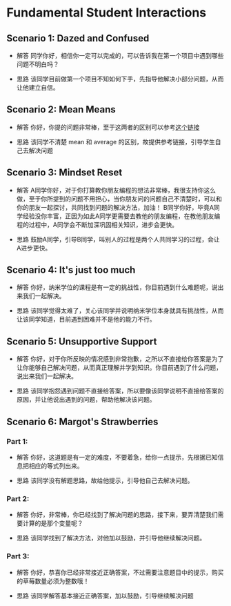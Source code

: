 # Fundamental Student Interactions
## Scenario 1: Dazed and Confused
* 解答
同学你好，相信你一定可以完成的，可以告诉我在第一个项目中遇到哪些问题不明白吗？

* 思路
该同学目前做第一个项目不知如何下手，先指导他解决小部分问题，从而让他建立自信。

## Scenario 2: Mean Means
* 解答
你好，你提的问题非常棒，至于这两者的区别可以参考[这个链接](https://www.quora.com/What-is-difference-between-the-mean-and-the-average)

* 思路
该同学不清楚 mean 和 average 的区别，故提供参考链接，引导学生自己去解决问题

## Scenario 3: Mindset Reset
* 解答
A同学你好，对于你打算教你朋友编程的想法非常棒，我很支持你这么做，至于你所提到的问题不用担心，当你朋友问的问题自己不清楚时，可以和你的朋友一起探讨，共同找到问题的解决方法，加油！
B同学你好，毕竟A同学经验没你丰富，正因为如此A同学更需要去教他的朋友编程，在教他朋友编程的过程中，A同学会不断加深巩固相关知识，进步会更快。

* 思路
鼓励A同学，引导B同学，叫别人的过程是两个人共同学习的过程，会让A进步更快。



## Scenario 4: It's just too much
* 解答
你好，纳米学位的课程是有一定的挑战性，你目前遇到什么难题呢，说出来我们一起解决。

* 思路
该同学觉得太难了，关心该同学并说明纳米学位本身就具有挑战性，从而让该同学知道，目前遇到困难并不是他的能力不行。

## Scenario 5: Unsupportive Support
* 解答
你好，对于你所反映的情况感到非常抱歉，之所以不直接给你答案是为了让你能够自己解决问题，从而真正理解并学到知识。你目前遇到了什么问题，说出来我们一起解决。

* 思路
该同学抱怨遇到问题不直接给答案，所以要像该同学说明不直接给答案的原因，并让他说出遇到的问题，帮助他解决该问题。

## Scenario 6: Margot's Strawberries
### Part 1:
* 解答
你好，这道题是有一定的难度，不要着急，给你一点提示，先根据已知信息把相应的等式列出来。

* 思路
该同学没有解题思路，故给他提示，引导他自己去解决问题。

### Part 2:
* 解答
你好，非常棒，你已经找到了解决问题的思路，接下来，要弄清楚我们需要计算的是那个变量呢？

* 思路
该同学找到了解决方法，对他加以鼓励，并引导他继续解决问题。

### Part 3:
* 解答
你好，恭喜你已经非常接近正确答案，不过需要注意题目中的提示，购买的草莓数量必须为整数哦！

* 思路
该同学解答基本接近正确答案，加以鼓励，引导继续解决问题